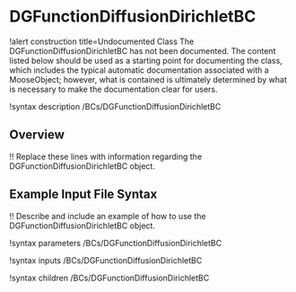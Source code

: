 # DGFunctionDiffusionDirichletBC

!alert construction title=Undocumented Class
The DGFunctionDiffusionDirichletBC has not been documented. The content listed below should be used as a starting point for
documenting the class, which includes the typical automatic documentation associated with a
MooseObject; however, what is contained is ultimately determined by what is necessary to make the
documentation clear for users.

!syntax description /BCs/DGFunctionDiffusionDirichletBC

## Overview

!! Replace these lines with information regarding the DGFunctionDiffusionDirichletBC object.

## Example Input File Syntax

!! Describe and include an example of how to use the DGFunctionDiffusionDirichletBC object.

!syntax parameters /BCs/DGFunctionDiffusionDirichletBC

!syntax inputs /BCs/DGFunctionDiffusionDirichletBC

!syntax children /BCs/DGFunctionDiffusionDirichletBC
